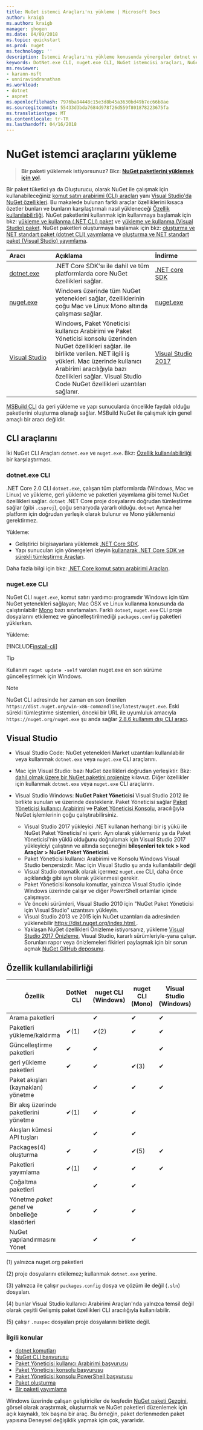 ```yaml
---
title: NuGet istemci Araçları'nı yükleme | Microsoft Docs
author: kraigb
ms.author: kraigb
manager: ghogen
ms.date: 04/09/2018
ms.topic: quickstart
ms.prod: nuget
ms.technology: ''
description: İstemci Araçları'nı yükleme konusunda yönergeler dotnet ve nuget komut satırı arabirimi (CLI) ve Visual Studio için Paket Yöneticisi.
keywords: DotNet.exe CLI, nuget.exe CLI, NuGet istemcisi araçları, NuGet Paket Yöneticisi, NuGet Paket Yöneticisi konsolu, NuGet Visual Studio, NuGet beta kanal
ms.reviewer:
- karann-msft
- unniravindranathan
ms.workload:
- dotnet
- aspnet
ms.openlocfilehash: 7976ba94448c15e3d8b45a3630bd49b7ec66b8ae
ms.sourcegitcommit: 55433d3bda7684d978f26d559f801878223675fa
ms.translationtype: MT
ms.contentlocale: tr-TR
ms.lasthandoff: 04/16/2018
---
```

# <a name="installing-nuget-client-tools"></a>NuGet istemci araçlarını yükleme

> **Bir paketi yüklemek istiyorsunuz? Bkz: [NuGet paketlerini yüklemek için yol](consume-packages/ways-to-install-a-package.md).**

Bir paket tüketici ya da Oluşturucu, olarak NuGet ile çalışmak için kullanabileceğiniz [komut satırı arabirimi (CLI) araçları](#cli-tools) yanı [Visual Studio'da NuGet özellikleri](#visual-studio). Bu makalede bulunan farklı araçlar özelliklerini kısaca özetler bunları ve bunların karşılaştırmalı nasıl yükleneceği [Özellik kullanılabilirliği](#feature-availability). NuGet paketlerini kullanmak için kullanmaya başlamak için bkz: [yükleme ve kullanma (.NET CLI) paket](quickstart/install-and-use-a-package-using-the-dotnet-cli.md) ve [yükleme ve kullanma (Visual Studio) paket](quickstart/install-and-use-a-package-in-visual-studio.md). NuGet paketleri oluşturmaya başlamak için bkz: [oluşturma ve NET standart paket (dotnet CLI) yayımlama](quickstart/create-and-publish-a-package-using-the-dotnet-cli.md) ve [oluşturma ve NET standart paket (Visual Studio) yayımlama](quickstart/create-and-publish-a-package-using-visual-studio.md).

| Aracı&nbsp;&nbsp;&nbsp;&nbsp;&nbsp;&nbsp;&nbsp;&nbsp;&nbsp;&nbsp;&nbsp;&nbsp;&nbsp;&nbsp;&nbsp; | Açıklama | İndirme&nbsp;&nbsp;&nbsp;&nbsp;&nbsp;&nbsp;&nbsp;&nbsp;&nbsp; |
|:------------- |:-------------|:-----|
| [dotnet.exe](#dotnetexe-cli) | .NET Core SDK'sı ile dahil ve tüm platformlarda core NuGet özellikleri sağlar. | [.NET core SDK](https://www.microsoft.com/net/download/) |
| [nuget.exe](#nugetexe-cli) | Windows üzerinde tüm NuGet yetenekleri sağlar, özelliklerinin çoğu Mac ve Linux Mono altında çalışması sağlar. | [nuget.exe](https://dist.nuget.org/win-x86-commandline/latest/nuget.exe) |
| [Visual Studio](#visual-studio) | Windows, Paket Yöneticisi kullanıcı Arabirimi ve Paket Yöneticisi konsolu üzerinden NuGet özellikleri sağlar. ile birlikte verilen. NET ilgili iş yükleri. Mac üzerinde kullanıcı Arabirimi aracılığıyla bazı özellikleri sağlar. Visual Studio Code NuGet özellikleri uzantıları sağlanır. | [Visual Studio 2017](https://www.visualstudio.com/downloads/) |

[MSBuild CLI](reference/msbuild-targets.md) da geri yükleme ve yapı sunucularda öncelikle faydalı olduğu paketlerini oluşturma olanağı sağlar. MSBuild NuGet ile çalışmak için genel amaçlı bir aracı değildir.

## <a name="cli-tools"></a>CLI araçlarını

İki NuGet CLI Araçları `dotnet.exe` ve `nuget.exe`. Bkz: [Özellik kullanılabilirliği](#feature-availability) bir karşılaştırması.

### <a name="dotnetexe-cli"></a>dotnet.exe CLI

.NET Core 2.0 CLI `dotnet.exe`, çalışan tüm platformlarda (Windows, Mac ve Linux) ve yükleme, geri yükleme ve paketleri yayımlama gibi temel NuGet özellikleri sağlar. `dotnet` .NET Core proje dosyalarını doğrudan tümleştirme sağlar (gibi `.csproj`), çoğu senaryoda yararlı olduğu. `dotnet` Ayrıca her platform için doğrudan yerleşik olarak bulunur ve Mono yüklemenizi gerektirmez.

Yükleme:

- Geliştirici bilgisayarlara yüklemek [.NET Core SDK](https://aka.ms/dotnetcoregs).
- Yapı sunucuları için yönergeleri izleyin [kullanarak .NET Core SDK ve sürekli tümleştirme Araçları](/dotnet/core/tools/using-ci-with-cli).

Daha fazla bilgi için bkz: [.NET Core komut satırı arabirimi Araçları](/dotnet/core/tools/index?tabs=netcore2x#tabpanel_fXL5YCOYDa_netcore2x).

### <a name="nugetexe-cli"></a>nuget.exe CLI

NuGet CLI `nuget.exe`, komut satırı yardımcı programıdır Windows için tüm NuGet yetenekleri sağlayan; Mac OSX ve Linux kullanma konusunda da çalıştırılabilir [Mono](http://www.mono-project.com/docs/getting-started/install/) bazı sınırlamaları. Farklı `dotnet`, `nuget.exe` CLI proje dosyalarını etkilemez ve güncelleştirilmediği `packages.config` paketleri yüklerken.

Yükleme:

[!INCLUDE[install-cli](includes/install-cli.md)]

> [!Tip]
> Kullanım `nuget update -self` varolan nuget.exe en son sürüme güncelleştirmek için Windows.

> [!Note]
> NuGet CLI adresinde her zaman en son önerilen `https://dist.nuget.org/win-x86-commandline/latest/nuget.exe`. Eski sürekli tümleştirme sistemleri, önceki bir URL ile uyumluluk amacıyla `https://nuget.org/nuget.exe` şu anda sağlar [2.8.6 kullanım dışı CLI aracı](https://github.com/NuGet/NuGetGallery/issues/5381).

## <a name="visual-studio"></a>Visual Studio

- Visual Studio Code: NuGet yetenekleri Market uzantıları kullanılabilir veya kullanmak `dotnet.exe` veya `nuget.exe` CLI araçlarını.

- Mac için Visual Studio: bazı NuGet özellikleri doğrudan yerleşiktir. Bkz: [dahil olmak üzere bir NuGet paketini projenize](/visualstudio/mac/nuget-walkthrough) kılavuz. Diğer özellikler için kullanmak `dotnet.exe` veya `nuget.exe` CLI araçlarını.

- Visual Studio Windows: **NuGet Paket Yöneticisi** Visual Studio 2012 ile birlikte sunulan ve üzerinde desteklenir. Paket Yöneticisi sağlar [Paket Yöneticisi kullanıcı Arabirimi](tools/package-manager-ui.md) ve [Paket Yöneticisi Konsolu](tools/package-manager-console.md), aracılığıyla NuGet işlemlerinin çoğu çalıştırabilirsiniz.
  - Visual Studio 2017 yükleyici .NET kullanan herhangi bir iş yükü ile NuGet Paket Yöneticisi'ni içerir. Ayrı olarak yüklemeniz ya da Paket Yöneticisi'nin yüklü olduğunu doğrulamak için Visual Studio 2017 yükleyiciyi çalıştırın ve altında seçeneğini **bileşenleri tek tek > kod Araçlar > NuGet Paket Yöneticisi**.
  - Paket Yöneticisi kullanıcı Arabirimi ve Konsolu Windows Visual Studio benzersizdir. Mac için Visual Studio şu anda kullanılabilir değil
  - Visual Studio otomatik olarak içermez `nuget.exe` CLI, daha önce açıklandığı gibi ayrı olarak yüklenmesi gerekir.
  - Paket Yöneticisi konsolu komutlar, yalnızca Visual Studio içinde Windows üzerinde çalışır ve diğer PowerShell ortamlar içinde çalışmıyor.
  - Ve önceki sürümleri, Visual Studio 2010 için "NuGet Paket Yöneticisi için Visual Studio" uzantısını yükleyin.
  - Visual Studio 2013 ve 2015 için NuGet uzantıları da adresinden yüklenebilir [ https://dist.nuget.org/index.html ](https://dist.nuget.org/index.html).
  - Yaklaşan NuGet özellikleri Önizleme istiyorsanız, yükleme [Visual Studio 2017 Önizleme](https://www.visualstudio.com/vs/preview/), Visual Studio, kararlı sürümleriyle-yana çalışır. Sorunları rapor veya önizlemeleri fikirleri paylaşmak için bir sorun açmak [NuGet GitHub deposunu](https://github.com/Nuget/Home/issues).

## <a name="feature-availability"></a>Özellik kullanılabilirliği

| Özellik | DotNet CLI | nuget CLI (Windows) | nuget CLI (Mono) | Visual Studio (Windows) | Mac için Visual Studio |
| --- | --- | --- | --- | --- | --- |
| Arama paketleri |  | &#10004; | &#10004; | &#10004; | &#10004; |
| Paketleri yükleme/kaldırma | &#10004;(1) | &#10004;(2) | &#10004; | &#10004; | &#10004; |
| Güncelleştirme paketleri | &#10004; | &#10004; | | &#10004; | &#10004; |
| geri yükleme paketleri | &#10004; | &#10004; | &#10004;(3) | &#10004; | &#10004; |
| Paket akışları (kaynakları) yönetme | | &#10004; | &#10004; | &#10004; | &#10004; |
| Bir akış üzerinde paketlerini yönetme | &#10004;(1) | &#10004; | &#10004; | | |
| Akışları kümesi API tuşları | | &#10004; | &#10004; | | |
| Packages(4) oluşturma | &#10004; | &#10004; | &#10004;(5) | &#10004; | |
| Paketleri yayımlama | &#10004;(1) | &#10004; | &#10004; | &#10004; |  |
| Çoğaltma paketleri |  | &#10004; | &#10004; | | |
| Yönetme *paket genel* ve önbelleğe klasörleri | &#10004; | &#10004; | &#10004; | | |
| NuGet yapılandırmasını Yönet | | &#10004; | &#10004; | | |

(1) yalnızca nuget.org paketleri

(2) proje dosyalarını etkilemez; kullanmak `dotnet.exe` yerine.

(3) yalnızca ile çalışır `packages.config` dosya ve çözüm ile değil (`.sln`) dosyaları.

(4) bunlar Visual Studio kullanıcı Arabirimi Araçları'nda yalnızca temsil değil olarak çeşitli Gelişmiş paket özellikleri CLI aracılığıyla kullanılabilir.

(5) çalışır `.nuspec` dosyaları proje dosyalarını birlikte değil.

### <a name="related-topics"></a>İlgili konular

- [dotnet komutları](tools/dotnet-commands.md)
- [NuGet CLI başvurusu](tools/nuget-exe-cli-reference.md)
- [Paket Yöneticisi kullanıcı Arabirimi başvurusu](tools/package-manager-ui.md)
- [Paket Yöneticisi konsolu başvurusu](tools/package-manager-console.md)
- [Paket Yöneticisi konsolu PowerShell başvurusu](tools/powershell-reference.md)
- [Paket oluşturma](create-packages/creating-a-package.md)
- [Bir paketi yayımlama](create-packages/publish-a-package.md)

Windows üzerinde çalışan geliştiriciler de keşfedin [NuGet paketi Gezgini](https://github.com/NuGetPackageExplorer/NuGetPackageExplorer), görsel olarak araştırmak, oluşturmak ve NuGet paketleri düzenlemek için açık kaynaklı, tek başına bir araç. Bu örneğin, paket derlenmeden paket yapısına Deneysel değişiklik yapmak için çok, yararlıdır.
